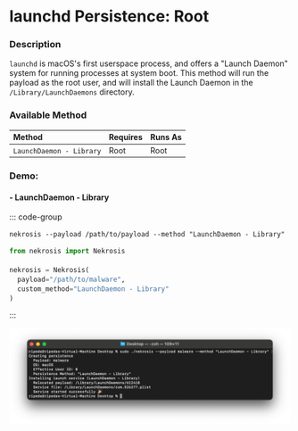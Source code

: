 # launchd Persistence: Root

### Description

`launchd` is macOS's first userspace process, and offers a "Launch Daemon" system for running processes at system boot. This method will run the payload as the root user, and will install the Launch Daemon in the `/Library/LaunchDaemons` directory.

### Available Method

| Method                       | Requires      | Runs As      |
|:-----------------------------|:--------------|:-------------|
| `LaunchDaemon - Library`     | Root          | Root         |


### Demo:

#### - LaunchDaemon - Library

::: code-group

```shell [Command Line]
nekrosis --payload /path/to/payload --method "LaunchDaemon - Library"
```

```python [Python API]
from nekrosis import Nekrosis

nekrosis = Nekrosis(
  payload="/path/to/malware",
  custom_method="LaunchDaemon - Library"
)
```

:::

![](../../public/macOS%20Persistence%20Methods/LaunchDaemon%20-%20Library.png)